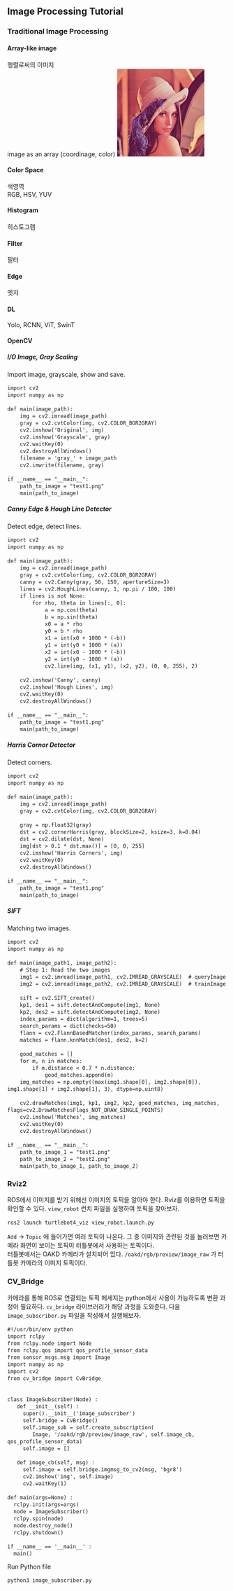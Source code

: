 ## Image Processing Tutorial

### Traditional Image Processing

#### Array-like image
행렬로써의 이미지  
image as an array (coordinage, color)
<img src="/src/lenna.png" alt="lenna" width="200"/>

#### Color Space
색영역  
RGB, HSV, YUV

#### Histogram
히스토그램    

#### Filter
필터  

#### Edge
엣지  

#### DL


Yolo, RCNN, ViT, SwinT

#### OpenCV

##### I/O Image, Gray Scaling
Import image, grayscale, show and save.
```
import cv2
import numpy as np

def main(image_path):
    img = cv2.imread(image_path)
    gray = cv2.cvtColor(img, cv2.COLOR_BGR2GRAY)
    cv2.imshow('Original', img)
    cv2.imshow('Grayscale', gray)
    cv2.waitKey(0)
    cv2.destroyAllWindows()
    filename = 'gray_' + image_path
    cv2.imwrite(filename, gray)

if __name__ == "__main__":
    path_to_image = "test1.png"
    main(path_to_image)
```

##### Canny Edge & Hough Line Detector
Detect edge, detect lines.
```
import cv2
import numpy as np

def main(image_path):
    img = cv2.imread(image_path)
    gray = cv2.cvtColor(img, cv2.COLOR_BGR2GRAY)
    canny = cv2.Canny(gray, 50, 150, apertureSize=3)
    lines = cv2.HoughLines(canny, 1, np.pi / 180, 100)
    if lines is not None:
        for rho, theta in lines[:, 0]:
            a = np.cos(theta)
            b = np.sin(theta)
            x0 = a * rho
            y0 = b * rho
            x1 = int(x0 + 1000 * (-b))
            y1 = int(y0 + 1000 * (a))
            x2 = int(x0 - 1000 * (-b))
            y2 = int(y0 - 1000 * (a))
            cv2.line(img, (x1, y1), (x2, y2), (0, 0, 255), 2)

    cv2.imshow('Canny', canny)
    cv2.imshow('Hough Lines', img)
    cv2.waitKey(0)
    cv2.destroyAllWindows()

if __name__ == "__main__":
    path_to_image = "test1.png"
    main(path_to_image)
```

##### Harris Cornor Detector
Detect corners.
```
import cv2
import numpy as np

def main(image_path):
    img = cv2.imread(image_path)
    gray = cv2.cvtColor(img, cv2.COLOR_BGR2GRAY)

    gray = np.float32(gray)
    dst = cv2.cornerHarris(gray, blockSize=2, ksize=3, k=0.04)
    dst = cv2.dilate(dst, None)
    img[dst > 0.1 * dst.max()] = [0, 0, 255]
    cv2.imshow('Harris Corners', img)
    cv2.waitKey(0)
    cv2.destroyAllWindows()

if __name__ == "__main__":
    path_to_image = "test1.png"
    main(path_to_image)
```

##### SIFT
Matching two images.
```
import cv2
import numpy as np

def main(image_path1, image_path2):
    # Step 1: Read the two images
    img1 = cv2.imread(image_path1, cv2.IMREAD_GRAYSCALE)  # queryImage
    img2 = cv2.imread(image_path2, cv2.IMREAD_GRAYSCALE)  # trainImage

    sift = cv2.SIFT_create()
    kp1, des1 = sift.detectAndCompute(img1, None)
    kp2, des2 = sift.detectAndCompute(img2, None)
    index_params = dict(algorithm=1, trees=5)
    search_params = dict(checks=50)
    flann = cv2.FlannBasedMatcher(index_params, search_params)
    matches = flann.knnMatch(des1, des2, k=2)

    good_matches = []
    for m, n in matches:
        if m.distance < 0.7 * n.distance:
            good_matches.append(m)
    img_matches = np.empty((max(img1.shape[0], img2.shape[0]), img1.shape[1] + img2.shape[1], 3), dtype=np.uint8)

    cv2.drawMatches(img1, kp1, img2, kp2, good_matches, img_matches, flags=cv2.DrawMatchesFlags_NOT_DRAW_SINGLE_POINTS)
    cv2.imshow('Matches', img_matches)
    cv2.waitKey(0)
    cv2.destroyAllWindows()

if __name__ == "__main__":
    path_to_image_1 = "test1.png"
    path_to_image_2 = "test2.png"
    main(path_to_image_1, path_to_image_2)
```

### Rviz2
ROS에서 이미지를 받기 위해선 이미지의 토픽을 알아야 한다. Rviz를 이용하면 토픽을 확인할 수 있다. `view_robot` 런치 파일을 실행하여 토픽을 찾아보자.  
```
ros2 launch turtlebot4_viz view_robot.launch.py
```
`Add` -> `Topic` 에 들어가면 여러 토픽이 나온다. 그 중 이미지와 관련된 것을 눌러보면 카메라 화면이 보이는 토픽이 터틀봇에서 사용하는 토픽이다.  
터틀봇에서는 OAKD 카메라가 설치되어 있다. `/oakd/rgb/preview/image_raw` 가 터틀봇 카메라의 이미지 토픽이다.


### CV_Bridge
카메라를 통해 ROS로 연결되는 토픽 메세지는 python에서 사용이 가능하도록 변환 과정이 필요하다. `cv_bridge` 라이브러리가 해당 과정을 도와준다. 다음 `image_subscriber.py` 파일을 작성해서 실행해보자.
```
#!/usr/bin/env python
import rclpy
from rclpy.node import Node
from rclpy.qos import qos_profile_sensor_data
from sensor_msgs.msg import Image
import numpy as np
import cv2
from cv_bridge import CvBridge


class ImageSubscriber(Node) :
   def __init__(self) :
     super().__init__('image_subscriber')
     self.bridge = CvBridge() 
     self.image_sub = self.create_subscription(
        Image, '/oakd/rgb/preview/image_raw', self.image_cb, qos_profile_sensor_data)
     self.image = []

   def image_cb(self, msg) :
     self.image = self.bridge.imgmsg_to_cv2(msg, 'bgr8')
     cv2.imshow('img', self.image)
     cv2.waitKey(1)
     
def main(args=None) :
  rclpy.init(args=args)
  node = ImageSubscriber()
  rclpy.spin(node)
  node.destroy_node()
  rclpy.shutdown()

if __name__ == '__main__' :
  main()
```
Run Python file
```
python3 image_subscriber.py
```
